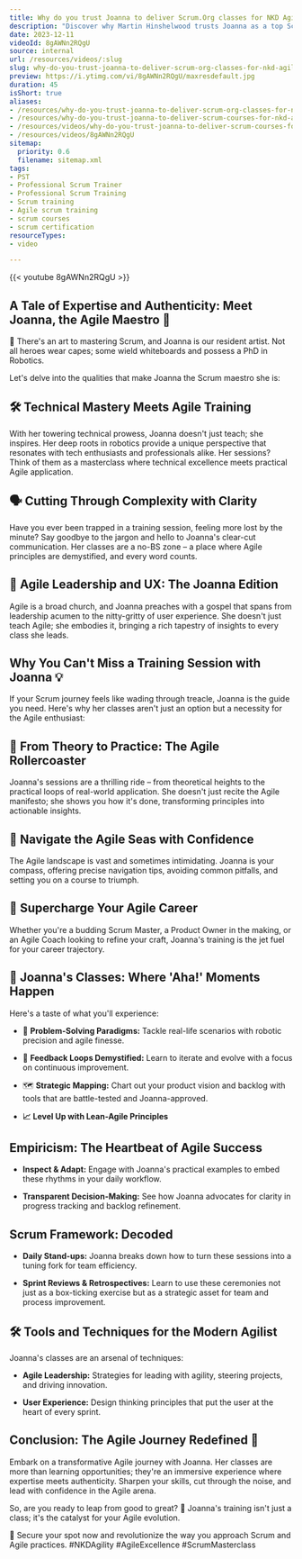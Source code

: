 ```yaml
---
title: Why do you trust Joanna to deliver Scrum.Org classes for NKD Agility?
description: "Discover why Martin Hinshelwood trusts Joanna as a top Scrum trainer for NKD Agility. Elevate your team's performance with expert guidance! #Scrum #Agile"
date: 2023-12-11
videoId: 8gAWNn2RQgU
source: internal
url: /resources/videos/:slug
slug: why-do-you-trust-joanna-to-deliver-scrum-org-classes-for-nkd-agility
preview: https://i.ytimg.com/vi/8gAWNn2RQgU/maxresdefault.jpg
duration: 45
isShort: true
aliases:
- /resources/why-do-you-trust-joanna-to-deliver-scrum-org-classes-for-nkd-agility-2
- /resources/why-do-you-trust-joanna-to-deliver-scrum-courses-for-nkd-agility
- /resources/videos/why-do-you-trust-joanna-to-deliver-scrum-courses-for-nkd-agility
- /resources/videos/8gAWNn2RQgU
sitemap:
  priority: 0.6
  filename: sitemap.xml
tags:
- PST
- Professional Scrum Trainer
- Professional Scrum Training
- Scrum training
- Agile scrum training
- scrum courses
- scrum certification
resourceTypes:
- video

---
```

{{< youtube 8gAWNn2RQgU >}}

## A Tale of Expertise and Authenticity: Meet Joanna, the Agile Maestro 🚀 

🤖 There's an art to mastering Scrum, and Joanna is our resident artist. Not all heroes wear capes; some wield whiteboards and possess a PhD in Robotics.  

Let's delve into the qualities that make Joanna the Scrum maestro she is: 

## 🛠 Technical Mastery Meets Agile Training 

With her towering technical prowess, Joanna doesn't just teach; she inspires. Her deep roots in robotics provide a unique perspective that resonates with tech enthusiasts and professionals alike. Her sessions? Think of them as a masterclass where technical excellence meets practical Agile application. 

## 🗣 Cutting Through Complexity with Clarity 

Have you ever been trapped in a training session, feeling more lost by the minute? Say goodbye to the jargon and hello to Joanna's clear-cut communication. Her classes are a no-BS zone – a place where Agile principles are demystified, and every word counts. 

## 💼 Agile Leadership and UX: The Joanna Edition 

Agile is a broad church, and Joanna preaches with a gospel that spans from leadership acumen to the nitty-gritty of user experience. She doesn't just teach Agile; she embodies it, bringing a rich tapestry of insights to every class she leads. 

## Why You Can't Miss a Training Session with Joanna 💡 

If your Scrum journey feels like wading through treacle, Joanna is the guide you need. Here's why her classes aren't just an option but a necessity for the Agile enthusiast: 

## 🎢 From Theory to Practice: The Agile Rollercoaster 

Joanna's sessions are a thrilling ride – from theoretical heights to the practical loops of real-world application. She doesn't just recite the Agile manifesto; she shows you how it's done, transforming principles into actionable insights. 

## 🧭 Navigate the Agile Seas with Confidence 

The Agile landscape is vast and sometimes intimidating. Joanna is your compass, offering precise navigation tips, avoiding common pitfalls, and setting you on a course to triumph. 

## 🚀 Supercharge Your Agile Career 

Whether you're a budding Scrum Master, a Product Owner in the making, or an Agile Coach looking to refine your craft, Joanna's training is the jet fuel for your career trajectory. 

## 🌟 Joanna's Classes: Where 'Aha!' Moments Happen 

Here's a taste of what you'll experience: 

- 🤔 **Problem-Solving Paradigms:** Tackle real-life scenarios with robotic precision and agile finesse. 

- 🔄 **Feedback Loops Demystified:** Learn to iterate and evolve with a focus on continuous improvement. 

- 🗺 **Strategic Mapping:** Chart out your product vision and backlog with tools that are battle-tested and Joanna-approved. 

- **📈** **Level Up with Lean-Agile Principles** 

## Empiricism: The Heartbeat of Agile Success 

- **Inspect & Adapt:** Engage with Joanna's practical examples to embed these rhythms in your daily workflow. 

- **Transparent Decision-Making:** See how Joanna advocates for clarity in progress tracking and backlog refinement. 

## Scrum Framework: Decoded 

- **Daily Stand-ups:** Joanna breaks down how to turn these sessions into a tuning fork for team efficiency. 

- **Sprint Reviews & Retrospectives:** Learn to use these ceremonies not just as a box-ticking exercise but as a strategic asset for team and process improvement. 

## 🛠 Tools and Techniques for the Modern Agilist 

Joanna's classes are an arsenal of techniques: 

- **Agile Leadership:** Strategies for leading with agility, steering projects, and driving innovation. 

- **User Experience:** Design thinking principles that put the user at the heart of every sprint. 

## Conclusion: The Agile Journey Redefined 🌈 

Embark on a transformative Agile journey with Joanna. Her classes are more than learning opportunities; they're an immersive experience where expertise meets authenticity. Sharpen your skills, cut through the noise, and lead with confidence in the Agile arena. 

So, are you ready to leap from good to great? 🌟 Joanna's training isn't just a class; it's the catalyst for your Agile evolution. 

🔗 Secure your spot now and revolutionize the way you approach Scrum and Agile practices. #NKDAgility #AgileExcellence #ScrumMasterclass
